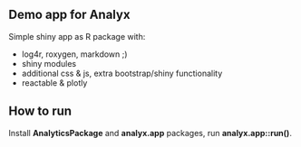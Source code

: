 ## Demo app for Analyx
Simple shiny app as R package with:
- log4r, roxygen, markdown ;)
- shiny modules
- additional css & js, extra bootstrap/shiny functionality
- reactable & plotly

## How to run
Install **AnalyticsPackage** and **analyx.app** packages, run **analyx.app::run()**.

